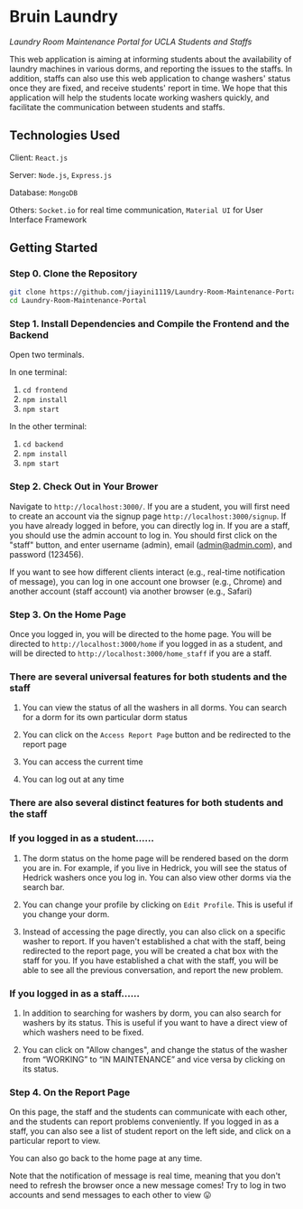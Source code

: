 # Bruin Laundry
_Laundry Room Maintenance Portal for UCLA Students and Staffs_

This web application is aiming at informing students about the availability of laundry machines in various dorms, and reporting the issues to the staffs. In addition, staffs can also use this web application to change washers' status once they are fixed, and receive students' report in time. We hope that this application will help the students locate working washers quickly, and facilitate the communication between students and staffs. 

## Technologies Used
Client: ```React.js```

Server: ```Node.js```, ```Express.js```

Database: ```MongoDB```

Others: ```Socket.io``` for real time communication, ```Material UI``` for User Interface Framework

## Getting Started

### Step 0. Clone the Repository
```bash
git clone https://github.com/jiayini1119/Laundry-Room-Maintenance-Portal.git
cd Laundry-Room-Maintenance-Portal
```

### Step 1. Install Dependencies and Compile the Frontend and the Backend

Open two terminals.

In one terminal:
1. ```cd frontend```
2. ```npm install```
3. ```npm start```

In the other terminal:
1. ```cd backend```
2. ```npm install```
3. ```npm start```

### Step 2. Check Out in Your Brower
Navigate to ```http://localhost:3000/```. 
If you are a student, you will first need to create an account via the signup page ```http://localhost:3000/signup```. If you have already logged in before, you can directly log in. 
If you are a staff, you should use the admin account to log in. You should first click on the "staff" button, and enter username (admin), email (admin@admin.com), and password (123456).

If you want to see how different clients interact (e.g., real-time notification of message), you can log in one account one browser (e.g., Chrome) and another account (staff account) via another browser (e.g., Safari)

### Step 3. On the Home Page
Once you logged in, you will be directed to the home page. You will be directed to ```http://localhost:3000/home``` if you logged in as a student, and will be directed to ```http://localhost:3000/home_staff``` if you are a staff. 

### There are several universal features for both students and the staff
1. You can view the status of all the washers in all dorms. You can search for a dorm for its own particular dorm status

2. You can click on the ```Access Report Page``` button and be redirected to the report page

3. You can access the current time

4. You can log out at any time

### There are also several distinct features for both students and the staff
### If you logged in as a student......
1. The dorm status on the home page will be rendered based on the dorm you are in. For example, if you live in Hedrick, you will see the status of Hedrick washers once you log in. You can also view other dorms via the search bar.

2. You can change your profile by clicking on ```Edit Profile```. This is useful if you change your dorm.

3. Instead of accessing the page directly, you can also click on a specific washer to report. If you haven't established a chat with the staff, being redirected to the report page, you will be created a chat box with the staff for you. If you have established a chat with the staff, you will be able to see all the previous conversation, and report the new problem.

### If you logged in as a staff......
1. In addition to searching for washers by dorm, you can also search for washers by its status. This is useful if you want to have a direct view of which washers need to be fixed. 

2. You can click on "Allow changes", and change the status of the washer from “WORKING” to “IN MAINTENANCE” and vice versa by clicking on its status.

### Step 4. On the Report Page
On this page, the staff and the students can communicate with each other, and the students can report problems conveniently. If you logged in as a staff, you can also see a list of student report on the left side, and click on a particular report to view.

You can also go back to the home page at any time. 

Note that the notification of message is real time, meaning that you don't need to refresh the browser once a new message comes! Try to log in two accounts and send messages to each other to view 😛



